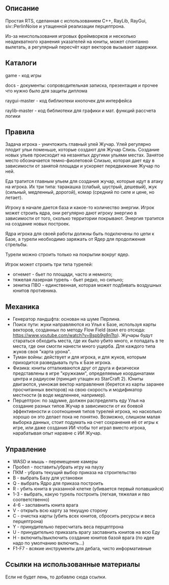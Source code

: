 ## Описание
Простая RTS, сделанная с использованием C++, RayLib, RayGui, siv::PerlinNoise и утащенной реализации перцептрона. 

Из-за неиспользования игровых фреймворков и несколько неадекватного хранения указателей на юниты, может спонтанно вылетать, а регулярный пересчёт карт векторов вызывает задержки.

## Каталоги
game - код игры

docs - документы: сопроводительная записка, презентация и прочее что нужно было для защиты диплома

raygui-master - код библиотеки кнопочек для интерфейса 

raylib-master - код библиотеки для графики и мат. функций рассчета логики


## Правила

Задача игрока - уничтожить главный улей Жучар. Улей регулярно плодит ульи поменьше, которые создают для Жучар Слизь. Создание новых ульев происходит на незанятых другими ульями местах. Занятое место обозначается темно-фиолетовой Слизью, которая дает еду в зависимости от занятой площади и ускоряет передвижение Жучар по ней.

Еда тратится главным ульем для создания жучар, которые идут в атаку на игрока. Их три типа: таракашка (слабый, шустрый, дешевый), жук (сильный, медленный, дорогой), комар (средний по силе и цене, но летает).

Игроку в начале дается база и какое-то количество энергии. Игрок может строить ядра, они регулярно дают игроку энергию в зависимости от того, сколько территории покрывают. Энергия тратится на создание новых построек.

Ядра игрока для своей работы должны быть подключены по цепи к Базе, а турели необходимо заряжать от Ядер для продолжения стрельбы.

Турели можно строить только на покрытии вокруг ядер.

Игрок может строить три типа турелей:
* огнемет - бьет по площади, часто и немного;
* тяжелая лазерная турель - бьет редко, но сильно;
* зенитка ПВО - единственная, которая может подбивать воздушных юнитов противника.


## Механика

* Генератор ландшфта: основан на шуме Перлина.
* Поиск пути: жуки направляются из Улья к Базе, используя карты векторов, созданных по методу Flow Field (взял его отсюда: https://www.youtube.com/watch?v=Bspb9g9nTto). Жучары будут стараться обходить места, где их было убито много, и попадать в те места, где они смогли нанести много ущерба. Для каждого типа жуков своя "карта урона".
* Туман войны: действует и для игрока, и для жуков, которым приходится разведывать путь к Базе игрока.
* Физика: юниты отталкиваются друг от друга и физически представлены в игре "кружками", определяемые координатами центра и радиусом (принцип утащен из StarCraft 2). Юниты двигаются, умножая вектор направления (берется из карты заранее просчитанных векторов) на свою скорость и модификатор местности (в воде медленнее, например).
* Перцептрон: по задумке, должен распределять еду Улья на создание разных типов Жучар в зависимости от их боевой эффективности и соотношения типов турелей игрока, но насколько хорошо он это делает пока не понятно. Возможно, слишком малая выборка данных, стоит подумать на счет сохранения её от игры к игре, или даже создания ИИ чтобы тот играл вместо игрока, нарабатывая опыт наравне с ИИ Жучар.

## Управление
* WASD и мышь - перемещение камеры
* Пробел - поставить/убрать игру на паузу
* ПКМ - убрать текущий выбор приказа на строительство
* B - выбрать Базу для установки
* Q - выбрать Ядро для приказа построить
* R - убить юнита в указанной клетке (убивается первый попавшийся)
* 1-3 - выбрать, какую турель построить (легкая, тяжелая и пво соответственно)
* 4-6 - заспавнить юнита врага
* V - открыть всю карту за текущую сторону
* C - очистка карты (убить всех юнитов, сбросить ресурсы и веса перцептрона)
* Y - принудительно пересчитать веса перцептрона
* U - принудительно приказать врагу заспавнить юнитов на всю Еду
* H - включить/выключить создание юнитов базой врага (по идее надо по умолчанию включить...)
* F1-F7 - всякие инструменты для дебага, чисто информативные

## Ссылки на использованные материалы

Если не будет лень, то добавлю сюда ссылки.
